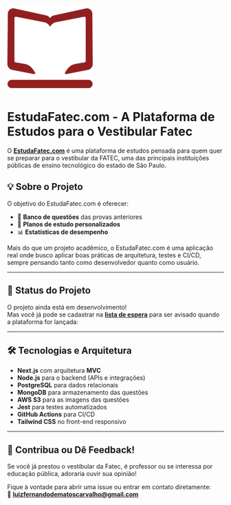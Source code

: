 [![EstudaFatec.com](public/logos/red-200.png)](https://estudafatec.com)

# EstudaFatec.com - A Plataforma de Estudos para o Vestibular Fatec

O [**EstudaFatec.com**](https://estudafatec.com) é uma plataforma de estudos pensada para quem quer se preparar para o vestibular da FATEC, uma das principais instituições públicas de ensino tecnológico do estado de São Paulo.

## 💡 Sobre o Projeto

O objetivo do EstudaFatec.com é oferecer:

- 📝 **Banco de questões** das provas anteriores
- 📅 **Planos de estudo personalizados**
- 📊 **Estatísticas de desempenho**

Mais do que um projeto acadêmico, o EstudaFatec.com é uma aplicação real onde busco aplicar boas práticas de arquitetura, testes e CI/CD, sempre pensando tanto como desenvolvedor quanto como usuário.

---

## 🚧 Status do Projeto

O projeto ainda está em desenvolvimento!  
Mas você já pode se cadastrar na [**lista de espera**](https://estudafatec.com/waitlist) para ser avisado quando a plataforma for lançada:

---

## 🛠️ Tecnologias e Arquitetura

- **Next.js** com arquitetura **MVC**
- **Node.js** para o backend (APIs e integrações)
- **PostgreSQL** para dados relacionais
- **MongoDB** para armazenamento das questões
- **AWS S3** para as imagens das questões
- **Jest** para testes automatizados
- **GitHub Actions** para CI/CD
- **Tailwind CSS** no front-end responsivo

---

## 💬 Contribua ou Dê Feedback!

Se você já prestou o vestibular da Fatec, é professor ou se interessa por educação pública, adoraria ouvir sua opinião!

Fique à vontade para abrir uma issue ou entrar em contato diretamente:  
📧 **luizfernandodematoscarvalho@gmail.com**
